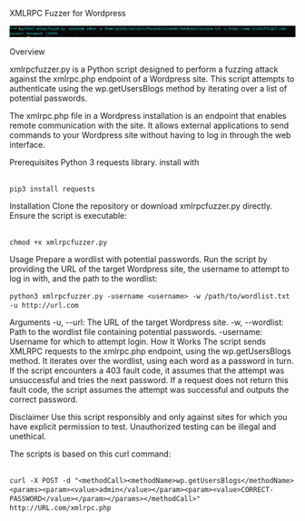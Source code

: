 XMLRPC Fuzzer for Wordpress

![alt text](xmlrpc-demo.png)


Overview


xmlrpcfuzzer.py is a Python script designed to perform a fuzzing attack against the xmlrpc.php endpoint of a Wordpress site. This script attempts to authenticate using the wp.getUsersBlogs method by iterating over a list of potential passwords.

The xmlrpc.php file in a Wordpress installation is an endpoint that enables remote communication with the site. It allows external applications to send commands to your Wordpress site without having to log in through the web interface.

Prerequisites
Python 3
requests library. install with 
```

pip3 install requests

```

Installation
Clone the repository or download xmlrpcfuzzer.py directly.
Ensure the script is executable:
```

chmod +x xmlrpcfuzzer.py

```
Usage
Prepare a wordlist with potential passwords.
Run the script by providing the URL of the target Wordpress site, the username to attempt to log in with, and the path to the wordlist:

```
python3 xmlrpcfuzzer.py -username <username> -w /path/to/wordlist.txt -u http://url.com

```

Arguments
-u, --url: The URL of the target Wordpress site.
-w, --wordlist: Path to the wordlist file containing potential passwords.
-username: Username for which to attempt login.
How It Works
The script sends XMLRPC requests to the xmlrpc.php endpoint, using the wp.getUsersBlogs method. It iterates over the wordlist, using each word as a password in turn. If the script encounters a 403 fault code, it assumes that the attempt was unsuccessful and tries the next password. If a request does not return this fault code, the script assumes the attempt was successful and outputs the correct password.

Disclaimer
Use this script responsibly and only against sites for which you have explicit permission to test. Unauthorized testing can be illegal and unethical.

The scripts is based on this curl command: 
```

curl -X POST -d "<methodCall><methodName>wp.getUsersBlogs</methodName><params><param><value>admin</value></param><param><value>CORRECT-PASSWORD</value></param></params></methodCall>" http://URL.com/xmlrpc.php

```

